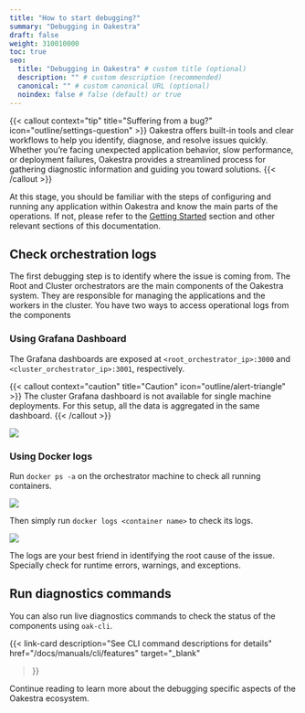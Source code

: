 ```yaml
---
title: "How to start debugging?"
summary: "Debugging in Oakestra"
draft: false
weight: 310010000
toc: true
seo:
  title: "Debugging in Oakestra" # custom title (optional)
  description: "" # custom description (recommended)
  canonical: "" # custom canonical URL (optional)
  noindex: false # false (default) or true
---
```


{{< callout context="tip" title="Suffering from a bug?" icon="outline/settings-question" >}}
Oakestra offers built-in tools and clear workflows to help you identify, diagnose, and resolve issues quickly. Whether you’re facing unexpected application behavior, slow performance, or deployment failures, Oakestra provides a streamlined process for gathering diagnostic information and guiding you toward solutions.
{{< /callout >}}

At this stage, you should be familiar with the steps of configuring and running any application within Oakestra and know the main parts of the operations. If not, please refer to the [Getting Started](/docs/getting-started) section and other relevant sections of this documentation.

## Check orchestration logs

The first debugging step is to identify where the issue is coming from. The Root and Cluster orchestrators are the main components of the Oakestra system. They are responsible for managing the applications and the workers in the cluster.
You have two ways to access operational logs from the components 

### Using Grafana Dashboard

The Grafana dashboards are exposed at `<root_orchestrator_ip>:3000` and `<cluster_orchestrator_ip>:3001`, respectively. 

{{< callout context="caution" title="Caution" icon="outline/alert-triangle" >}}
The cluster Grafana dashboard is not available for single machine deployments. For this setup, all the data is aggregated in the same dashboard.
{{< /callout >}}

![](control-plane-grafanalogs.png)

### Using Docker logs 

Run `docker ps -a` on the orchestrator machine to check all running containers. 

![](control-plane-docker-logs-1.png)

Then simply run `docker logs <container name>` to check its logs. 

![](control-plane-docker-logs-2.png)

The logs are your best friend in identifying the root cause of the issue. Specially check for runtime errors, warnings, and exceptions.

## Run diagnostics commands

You can also run live diagnostics commands to check the status of the components using `oak-cli`. 

{{< link-card
  description="See CLI command descriptions for details"
  href="/docs/manuals/cli/features"
  target="_blank"
>}}

Continue reading to learn more about the debugging specific aspects of the Oakestra ecosystem.
